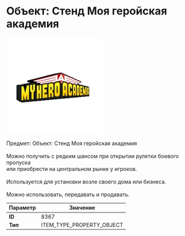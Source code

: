 # Объект: Стенд Моя геройская академия

![Item Image](../img/8367.webp?raw=true)

Предмет: Объект: Стенд Моя геройская академия<br><br>Можно получить с редким шансом при открытии рулетки боевого пропуска<br>или приобрести на центральном рынке у игроков.<br><br>Используется для установки возле своего дома или бизнеса.<br><br>Можно использовать, передавать и продавать.


| Параметр | Значение |
|----------|----------|
| **ID** | 8367 |
| **Тип** | ITEM_TYPE_PROPERTY_OBJECT |

